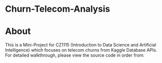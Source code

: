 # Churn-Telecom-Analysis

# About
This is a Mini-Project for CZ1115 (Introduction to Data Science and Artificial Intelligence) which focuses on telecom churns from Kaggle Database APIs. For detailed walkthrough, please view the source code in order from:
